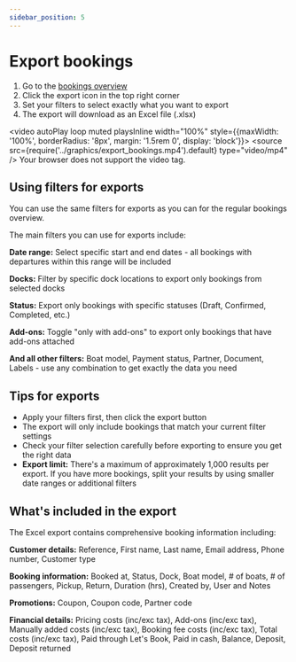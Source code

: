 ```yaml
---
sidebar_position: 5
---
```


# Export bookings

1. Go to the [bookings overview](https://dashboard.letsbook.app/bookings)
2. Click the export icon in the top right corner
3. Set your filters to select exactly what you want to export
4. The export will download as an Excel file (.xlsx)

<video autoPlay loop muted playsInline width="100%" style={{maxWidth: '100%', borderRadius: '8px', margin: '1.5rem 0', display: 'block'}}>
  <source src={require('../graphics/export_bookings.mp4').default} type="video/mp4" />
  Your browser does not support the video tag.
</video>

## Using filters for exports

You can use the same filters for exports as you can for the regular bookings overview.

The main filters you can use for exports include:

**Date range:** Select specific start and end dates - all bookings with departures within this range will be included

**Docks:** Filter by specific dock locations to export only bookings from selected docks

**Status:** Export only bookings with specific statuses (Draft, Confirmed, Completed, etc.)

**Add-ons:** Toggle "only with add-ons" to export only bookings that have add-ons attached

**And all other filters:** Boat model, Payment status, Partner, Document, Labels - use any combination to get exactly the data you need

## Tips for exports

- Apply your filters first, then click the export button
- The export will only include bookings that match your current filter settings
- Check your filter selection carefully before exporting to ensure you get the right data
- **Export limit:** There's a maximum of approximately 1,000 results per export. If you have more bookings, split your results by using smaller date ranges or additional filters

## What's included in the export

The Excel export contains comprehensive booking information including:

**Customer details:** Reference, First name, Last name, Email address, Phone number, Customer type

**Booking information:** Booked at, Status, Dock, Boat model, # of boats, # of passengers, Pickup, Return, Duration (hrs), Created by, User and Notes

**Promotions:** Coupon, Coupon code, Partner code

**Financial details:** Pricing costs (inc/exc tax), Add-ons (inc/exc tax), Manually added costs (inc/exc tax), Booking fee costs (inc/exc tax), Total costs (inc/exc tax), Paid through Let's Book, Paid in cash, Balance, Deposit, Deposit returned
